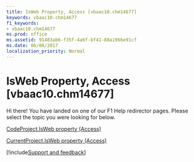 ```yaml
---
title: IsWeb Property, Access [vbaac10.chm14677]
keywords: vbaac10.chm14677
f1_keywords:
- vbaac10.chm14677
ms.prod: office
ms.assetid: 91483ab6-f35f-4a6f-bf41-88a1966e91cf
ms.date: 06/08/2017
localization_priority: Normal
---
```



# IsWeb Property, Access [vbaac10.chm14677]

Hi there! You have landed on one of our F1 Help redirector pages. Please select the topic you were looking for below.

[CodeProject.IsWeb property (Access)](http://msdn.microsoft.com/library/6591c95c-db86-95f0-24b5-5da5f4823a22%28Office.15%29.aspx)

[CurrentProject.IsWeb property (Access)](http://msdn.microsoft.com/library/dbcd7b51-75d1-54c7-9c49-7b1ea403c4d9%28Office.15%29.aspx)

[!include[Support and feedback](~/includes/feedback-boilerplate.md)]